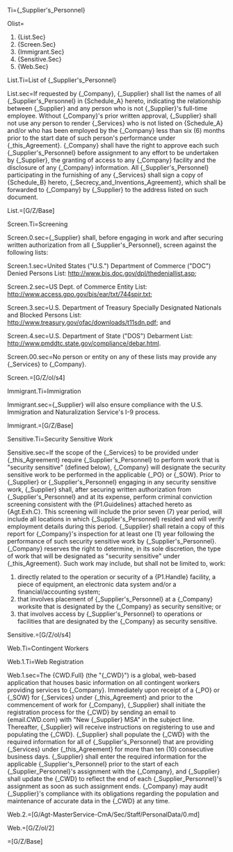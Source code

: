 Ti={_Supplier's_Personnel}

Olist=<ol><li>{List.Sec}<li>{Screen.Sec}<li>{Immigrant.Sec}<li>{Sensitive.Sec}<li>{Web.Sec}</ol>

List.Ti=List of {_Supplier's_Personnel}

List.sec=If requested by {_Company}, {_Supplier} shall list the names of all {_Supplier's_Personnel} in {Schedule_A} hereto, indicating the relationship between {_Supplier} and any person who is not {_Supplier}'s full-time employee. Without {_Company}'s prior written approval, {_Supplier} shall not use any person to render {_Services} who is not listed on {Schedule_A} and/or who has been employed by the {_Company} less than six (6) months prior to the start date of such person's performance under {_this_Agreement}. {_Company} shall have the right to approve each such {_Supplier's_Personnel} before assignment to any effort to be undertaken by {_Supplier}, the granting of access to any {_Company} facility and the disclosure of any {_Company} information. All {_Supplier's_Personnel} participating in the furnishing of any {_Services} shall sign a copy of {Schedule_B} hereto, {_Secrecy_and_Inventions_Agreement}, which shall be forwarded to {_Company} by {_Supplier} to the address listed on such document.

List.=[G/Z/Base]

Screen.Ti=Screening

Screen.0.sec={_Supplier} shall, before engaging in work and after securing written authorization from all {_Supplier's_Personnel}, screen against the following lists: 

Screen.1.sec=United States ("U.S.") Department of Commerce ("DOC") Denied Persons List: http://www.bis.doc.gov/dpl/thedeniallist.asp;

Screen.2.sec=US Dept. of Commerce Entity List: http://www.access.gpo.gov/bis/ear/txt/744spir.txt;

Screen.3.sec=U.S. Department of Treasury Specially Designated Nationals and Blocked Persons List: http://www.treasury.gov/ofac/downloads/t11sdn.pdf; and

Screen.4.sec=U.S. Department of State ("DOS") Debarment List: http://www.pmddtc.state.gov/compliance/debar.html.

Screen.00.sec=No person or entity on any of these lists may provide any {_Services} to {_Company}.

Screen.=[G/Z/ol/s4]

Immigrant.Ti=Immigration

Immigrant.sec={_Supplier} will also ensure compliance with the U.S. Immigration and Naturalization Service's I-9 process.

Immigrant.=[G/Z/Base]

Sensitive.Ti=Security Sensitive Work

Sensitive.sec=If the scope of the {_Services} to be provided under {_this_Agreement} require {_Supplier's_Personnel} to perform work that is "security sensitive" (defined below), {_Company} will designate the security sensitive work to be performed in the applicable {_PO} or {_SOW}. Prior to {_Supplier} or {_Supplier's_Personnel} engaging in any security sensitive work, {_Supplier} shall, after securing written authorization from {_Supplier's_Personnel} and at its expense, perform criminal conviction screening consistent with the {P1.Guidelines} attached hereto as {Agt.Exh.C}. This screening will include the prior seven (7) year period, will include all locations in which {_Supplier's_Personnel} resided and will verify employment details during this period. {_Supplier} shall retain a copy of this report for {_Company}'s inspection for at least one (1) year following the performance of such security sensitive work by {_Supplier's_Personnel}. {_Company} reserves the right to determine, in its sole discretion, the type of work that will be designated as "security sensitive" under {_this_Agreement}. Such work may include, but shall not be limited to, work: <ol><li>directly related to the operation or security of a {P1.Handle} facility, a piece of equipment, an electronic data system and/or a financial/accounting system;</li><li>that involves placement of {_Supplier's_Personnel} at a {_Company} worksite that is designated by the {_Company} as security sensitive; or</li><li>that involves access by {_Supplier's_Personnel} to operations or facilities that are designated by the {_Company} as security sensitive.</li></ol>

Sensitive.=[G/Z/ol/s4]

Web.Ti=Contingent Workers

Web.1.Ti=Web Registration

Web.1.sec=The {CWD.Full} (the "{_CWD}") is a global, web-based application that houses basic information on all contingent workers providing services to {_Company}. Immediately upon receipt of a {_PO} or {_SOW} for {_Services} under {_this_Agreement} and prior to the commencement of work for {_Company}, {_Supplier} shall initiate the registration process for the {_CWD} by sending an email to {email.CWD.com} with "New {_Supplier} MSA" in the subject line. Thereafter, {_Supplier} will receive instructions on registering to use and populating the {_CWD}. {_Supplier} shall populate the {_CWD} with the required information for all of {_Supplier's_Personnel} that are providing {_Services} under {_this_Agreement} for more than ten (10) consecutive business days. {_Supplier} shall enter the required information for the applicable {_Supplier's_Personnel} prior to the start of each {_Supplier_Personnel}'s assignment with the {_Company}, and {_Supplier} shall update the {_CWD} to reflect the end of each {_Supplier_Personnel}'s assignment as soon as such assignment ends. {_Company} may audit {_Supplier}'s compliance with its obligations regarding the population and maintenance of accurate data in the {_CWD} at any time.

Web.2.=[G/Agt-MasterService-CmA/Sec/Staff/PersonalData/0.md]

Web.=[G/Z/ol/2] 

=[G/Z/Base]
